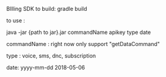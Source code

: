 BIlling SDK
to build: gradle build

to use :


java -jar {path to jar}.jar commandName apikey type date 

commandName : right now only support "getDataCommand"


type : voice, sms, dnc, subscription


date: yyyy-mm-dd 2018-05-06

